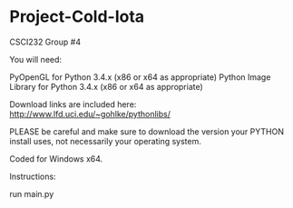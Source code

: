 Project-Cold-Iota
=================

CSCI232 Group #4 

You will need: 

PyOpenGL for Python 3.4.x (x86 or x64 as appropriate)
Python Image Library for Python 3.4.x (x86 or x64 as appropriate)

Download links are included here: http://www.lfd.uci.edu/~gohlke/pythonlibs/

PLEASE be careful and make sure to download the version your PYTHON install uses, not necessarily your operating system. 

Coded for Windows x64. 

Instructions: 

run main.py